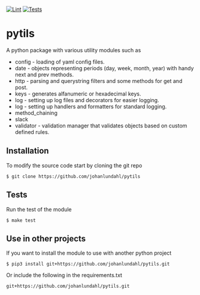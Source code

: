[![Lint](https://github.com/johanlundahl/pytils/actions/workflows/code-quality.yml/badge.svg)](https://github.com/johanlundahl/pytils/actions/workflows/code-quality.yml)
[![Tests](https://github.com/johanlundahl/pytils/actions/workflows/python-package.yml/badge.svg)](https://github.com/johanlundahl/pytils/actions/workflows/python-package.yml)

# pytils

A python package with various utility modules such as
* config - loading of yaml config files.
* date - objects representing periods (day, week, month, year) with handy next and prev methods. 
* http - parsing and querystring filters and some methods for get and post.
* keys - generates alfanumeric or hexadecimal keys.
* log - setting up log files and decorators for easier logging.
* log - setting up handlers and formatters for standard logging.
* method_chaining
* slack
* validator - validation manager that validates objects based on custom defined rules.

## Installation

To modify the source code start by cloning the git repo
```
$ git clone https://github.com/johanlundahl/pytils
```

## Tests
Run the test of the module
```
$ make test
```

## Use in other projects

If you want to install the module to use with another python project
```
$ pip3 install git+https://github.com/johanlundahl/pytils.git
```

Or include the following in the requirements.txt
```
git+https://github.com/johanlundahl/pytils.git
```